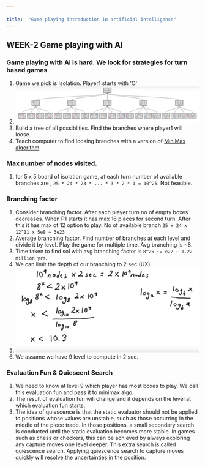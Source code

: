```yaml
---

title:  "Game playing introduction in artificial intelligence"
---
```



## WEEK-2 Game playing with AI

### Game playing with AI is hard. We look for strategies for turn based games

1. Game we pick is Isolation. Player1 starts with 'O'
1. ![isolation-game](/assets/aind-1/images/isolation.jpeg?raw=true)
1. Build a tree of all possiblities. Find the branches where player1 will loose. 
1. Teach computer to find loosing branches with a version of [MiniMax algorithm](https://classroom.udacity.com/nanodegrees/nd889/parts/6be67fd1-9725-4d14-b36e-ae2b5b20804c/modules/f719d723-7ee0-472c-80c1-663f02de94f3/lessons/9b1a742a-fa2d-4940-922c-ed426b44f81b/concepts/49461227440923).

### Max number of nodes visited.

1. for 5 x 5 board of isolation game, at each turn number of available branches are , `25 * 24 * 23 * ... * 3 * 2 * 1 = 10^25`. Not feasible.

### Branching factor
1. Consider branching factor. After each player turn no of empty boxes decreases. When P1 starts it has max 16 places for second turn. After this it has max of 12 option to play. No of available branch `25 x 24 x 12^11 x 5e8 ~ 3e23`
1. Average branching factor. Find number of branches at each level and divide it by level. Play the game for multiple time. Avg branching is ~8.
1. Time taken to find sol with avg branching factor is `8^25 ~= e22 ~ 1.22 million yrs`.
1. We can limit the depth of our branching to 2 sec (UX). 
1. ![isolation-game](/assets/aind-1/images/depth.jpeg?raw=true)
1. We assume we have 9 level to compute in 2 sec.

### Evaluation Fun & Quiescent Search
1. We need to know at level 9 which player has most boxes to play. We call this evaluation fun and pass it to minimax algo.
1. The result of evaluation fun will change and it depends on the level at which evaluation fun starts. 
1. The idea of quiescence is that the static evaluator should not be applied to positions whose values are unstable, such as those occurring in the middle of the piece trade. In those positions, a small secondary search is conducted until the static evaluation becomes more stable. In games such as chess or checkers, this can be achieved by always exploring any capture moves one level deeper. This extra search is called quiescence search. Applying quiescence search to capture moves quickly will resolve the uncertainties in the position.

